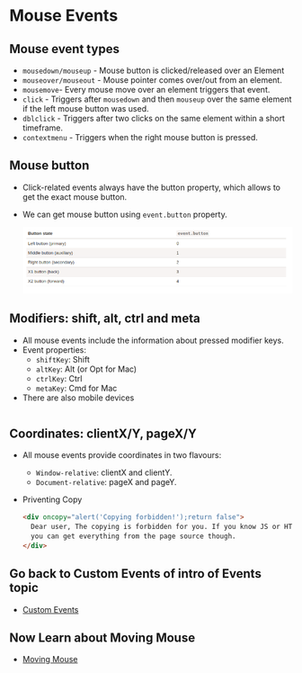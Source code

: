 # Mouse Events

## Mouse event types

- `mousedown/mouseup` - Mouse button is clicked/released over an Element
- `mouseover/mouseout` - Mouse pointer comes over/out from an element.
- `mousemove`- Every mouse move over an element triggers that event.
- `click` - Triggers after `mousedown` and then `mouseup` over the same element if the left mouse button was used.
- `dblclick` - Triggers after two clicks on the same element within a short timeframe.
- `contextmenu` - Triggers when the right mouse button is pressed.

## Mouse button

- Click-related events always have the button property, which allows to get the exact mouse button.
- We can get mouse button using `event.button` property.

  ![Mouse Button State](./Button%20State.png)

## Modifiers: shift, alt, ctrl and meta

- All mouse events include the information about pressed modifier keys.
- Event properties:
  - `shiftKey`: Shift
  - `altKey`: Alt (or Opt for Mac)
  - `ctrlKey`: Ctrl
  - `metaKey`: Cmd for Mac
- There are also mobile devices

```html

```

## Coordinates: clientX/Y, pageX/Y

- All mouse events provide coordinates in two flavours:

  - `Window-relative`: clientX and clientY.
  - `Document-relative`: pageX and pageY.

- Priventing Copy

  ```html
  <div oncopy="alert('Copying forbidden!');return false">
    Dear user, The copying is forbidden for you. If you know JS or HTML, then
    you can get everything from the page source though.
  </div>
  ```

## Go back to Custom Events of intro of Events topic

- [Custom Events](../15_intro%20of%20Events/05%20Custom_Events.md)

## Now Learn about Moving Mouse

- [Moving Mouse](./02%20Moving_mouse.md)